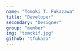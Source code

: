 ```yaml
---
name: "Tomoki T. Fukazawa"
title: "Developer"
secondary: "Designer"
group: "member"
img: "tomokif.jpg"
github: "tfukaza"
---
```

